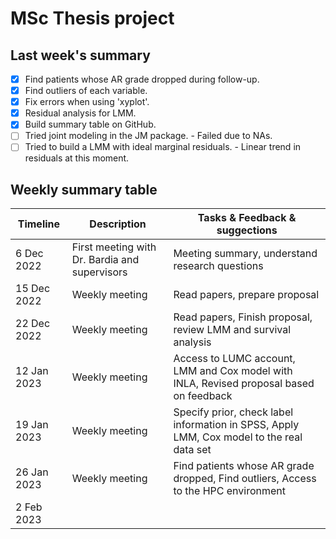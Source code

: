 # MSc Thesis project

## Last week's summary

- [x] Find patients whose AR grade dropped during follow-up.
- [x] Find outliers of each variable.
- [x] Fix errors when using 'xyplot'.
- [x] Residual analysis for LMM.
- [x] Build summary table on GitHub.
- [ ] Tried joint modeling in the JM package. - Failed due to NAs.
- [ ] Tried to build a LMM with ideal marginal residuals. - Linear trend in residuals at this moment.

## Weekly summary table

| Timeline | Description | Tasks & Feedback & suggections |
| --- | --- | --- |
| 6 Dec 2022 | First meeting with Dr. Bardia and supervisors | Meeting summary, understand research questions |
| 15 Dec 2022 | Weekly meeting | Read papers, prepare proposal |
| 22 Dec 2022 | Weekly meeting | Read papers, Finish proposal, review LMM and survival analysis |
| 12 Jan 2023 | Weekly meeting | Access to LUMC account, LMM and Cox model with INLA, Revised proposal based on feedback |
| 19 Jan 2023 | Weekly meeting | Specify prior, check label information in SPSS, Apply LMM, Cox model to the real data set |
| 26 Jan 2023 | Weekly meeting | Find patients whose AR grade dropped,  Find outliers, Access to the HPC environment |
| 2 Feb 2023 | | |

